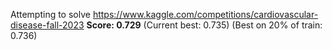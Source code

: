 Attempting to solve https://www.kaggle.com/competitions/cardiovascular-disease-fall-2023
**Score: 0.729** (Current best: 0.735)
(Best on 20% of train: 0.736)